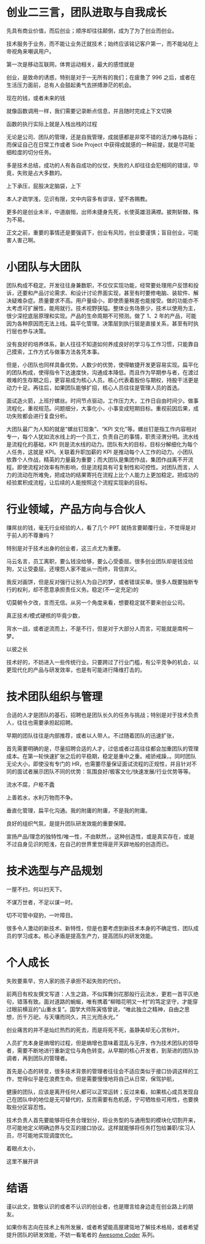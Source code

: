 

# 创业二三言，团队进取与自我成长

先具有商业价值，而后创业；顺序却往往颠倒，成为了为了创业而创业。

技术服务于业务，而不能让业务迁就技术；始终应该铭记客户第一，而不能站在上帝视角来嘲讽用户。

第一次是移动互联网，体育运动相关，最大的感悟就是

创业，是致命的诱惑，特别是对于一无所有的我们；在疲惫了 996 之后，或者在生活压力面前，总有人会鼓起勇气去拼搏渺茫的机会。

现在的钱，或者未来的钱

就像函数调用一样，我们需要记录断点信息，并且随时完成上下文切换

函数的执行实际上就是入栈出栈的过程

无论是公司、团队的管理，还是自我管理，成就感都是非常不错的活力棒与路标；而保证自己在日常工作或者 Side Project 中获得成就感的一种前提，就是尽可能细粒度的切分任务。

多是技术总结，成功的人有各自成功的仪仗，失败的人却往往会犯相同的错误，毕竟，失败是占大多数的。

上下承压，屁股决定脑袋，上下

本人才疏学浅，见识有限，文中内容多有谬误，望不吝赐教。

更多的是创业未半，中道崩殂，出师未捷身先死，长使英雄泪满襟。披荆斩棘，殊为不易。

正文之前，重要的事情还是要强调下，创业有风险，创业要谨慎；盲目创业，可能害人害己啊。

# 小团队与大团队

团队构成不稳定。开发往往身兼数职，不仅仅实现功能，经常要处理用户反馈和投诉，还要和产品讨论需求、和设计讨论界面实现，甚至有时要修电脑、装软件、解决疑难杂症。质量要求不高。用户量级小，即使质量稍差也能接受。做的功能亦不太考虑可扩展性，能用就行。技术视野狭隘。整体业务场景少，技术以使用为主，很少深挖底层原理和实现。产品的生命周期不可预测。做了 1、2 年的产品，可能因为各种原因而无法上线。扁平化管理。决策层到执行层是直接关系，甚至有时执行层也参与决策。

没有良好的培养体系，新人往往不知道如何养成良好的学习与工作习惯，只能靠自己摸索，工作方式与做事方法各凭本事。

但是，小团队也同样具备优势。人数少的优势，使得敏捷开发更容易实现。扁平化的团队构成，使得指令下达速度快，沟通成本降低。而且作为早期参与者，在渡过艰难的生存期之后，更容易成为核心人员。核心代表着股份与期权，持股干活更是动力十足。再往后，如果团队能够扩招，核心人员往往是管理人员的首选。

面试造火箭，上班拧螺丝。时间节点驱动，工作压力大，工作日自由时间少。做事流程化，重视规范。问题细分，大事化小，小事变成短期目标。重视前因后果，成功失败都会进行复盘分析。

大团队最广为人知的就是“螺丝钉现象”、“KPI 文化”等。螺丝钉是指工作内容相对专一，每个人犹如流水线上的一个员工，负责自己的事情，职责泾渭分明。流水线是流程化的基础，KPI 则是流水线的动力。团队有大的目标，目标分解细化为每个人任务，这就是 KPI。关联着升职加薪的 KPI 是推动每个人工作的动力。小团队依靠个人作战，精英的力量最为重要；而大团队是集团作战，集团作战离不开流程。即使流程对效率有所影响，但是流程具有可复制性和可控性。对团队而言，人力的流动在所难免，把成功的结果寄托在流程上比个人能力上更加稳定。把成功的经验累积成流程，让后续的人能按照这个流程实现新的目标。

# 行业领域，产品方向与合伙人

赚屌丝的钱，毫无行业经验的人，看了几个 PPT 就扬言要颠覆行业，不觉得是对于前人的不尊重吗？

特别是对于技术出身的创业者，这三点尤为重要。

马云名言，员工离职，要么钱没给够，要么心受委屈。很多创业团队却是钱没给狗，又让受委屈，还埋怨人家不能从一而终，背信弃义。

我反对画饼，但是反对强行让别人为自己的梦，或者错误买单。很多人既要独断专行的权利，却不愿意承担责任义务。稳定(不一定充足)的

切莫朝令夕改，言而无信。从另一个角度来看，想要稳定就不要来创业公司。

真正技术/模式硬核的毕竟少数，

背水一战，或者逆流而上，不是不行，但是对于大部分人而言，可能就是南柯一梦。

以彼之长

技术好的，不妨进入一些传统行业。只要跨过了行业门槛，有公平竞争的机会，以更现代化的产品与研发效率，也是有可能进行降维打击的。

# 技术团队组织与管理

合适的人才是团队的基石，招聘也是团队长久的任务与挑战；特别是对于技术负责人，往往也需要承担起招聘。

早期的团队往往是内部推荐，或者以人带人。不过随着团队的迅速扩张，

首先需要明确的是，尽量招聘合适的人才，过低或者过高往往都会加重团队的管理成本。在第一轮快速扩张之后的平稳期，稳定是重中之重。戒骄戒躁，。同时团队无论大小，即使没有专门的 HR，也需要尽量保证面试流程的正规性，并且针对不同的面试者展示团队不同的优势：氛围良好/极客文化/快速发展/行业优势等等。

流水不腐，户枢不蠹

上善若水，水利万物而不争。

垂直化管理，扁平化沟通。我的附庸的附庸，不是我的附庸。

良好的组织气氛，是提升团队研发效能的重要保障。

宣扬产品/理念的独特性/唯一性，不由默然，。这种创造性，或是真实存在，或是不过自身见识的短浅，在自己的世界里觉得是开天辟地般的创造而已。

# 技术选型与产品规划

一屋不扫，何以扫天下。

不谋万世者，不足以谋一时。

切不可管中窥豹，一叶障目。

很多令人激动的新技术、新特性，但是也要考虑到新技术本身的不确定性、团队成员的学习成本。核心矛盾是提高生产力，提高团队的研发效能。

# 个人成长

失败要乘早，穷人家的孩子承担不起失败的代价。

前两日有校友撰文写道：人生之路，不似挥舞剑花那般行云流水，更若一首平仄绝句，错落有致。面对道路的蜿蜒，唯有携着“柳暗花明又一村”的笃定坚守，才能穿过眼前横亘的“山重水复”。国学大师陈寅恪曾说，“唯此独立之精神，自由之思想，历千万祀，与天壤而同久，共三光而永光。”

创业痛苦的并不是灿烂热烈的死去，而是将死不死，虽静美却无心赏秋叶。

人员扩充本身是熵增的过程，但是熵增也意味着混乱与无序，作为技术团队的领导者，需要不断地进行重新定位与角色转变。从早期的核心开发者，到渐进的团队协调者，再到团队的管理者。

首先是心态的转变，很多技术背景的管理者往往会不适应类似于接口协调这样的工作，觉得似乎是在浪费生命。但是需要慢慢地将自己从日常，保驾护航，

健康的团队，应该是离开任何人都可以正常运转；反过来看，如果核心成员发现自己在团队中的地位是无可替代的，反而需要有危机感，宁可牺牲些可用性，也要换取些分区容忍性。

技术负责人首先要能够将任务合理划分，将业务型的与通用型的模块化切割开来，尽可能地定义明确边界与交互的接口协议。这样就能够将任务打包给兼职/实习人员，尽可能地实现调度优化。

着眼点太小，

这里不展开讲

# 结语

谨以此文，致敬认识的或者不认识的创业者，也是赠言给身边走在创业路上的朋友。

如果你有志向在技术上有所发展，或者希望能高屋建瓴地了解技术格局，或者希望提升团队的研发效能，不妨一看笔者的 [Awesome Coder](https://github.com/wx-chevalier/Awesome-Coder) 系列。
